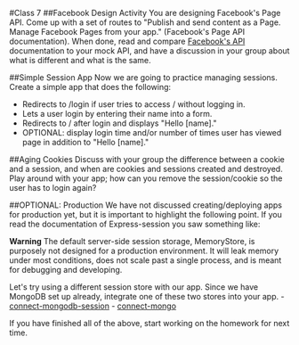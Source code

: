 #Class 7
##Facebook Design Activity
You are designing Facebook's Page API. Come up with a set of routes to "Publish and send content as a Page. Manage Facebook Pages from your app." (Facebook's Page API documentation). When done, read and compare [Facebook's API](https://developers.facebook.com/docs/pages) documentation to your mock API, and have a discussion in your group about what is different and what is the same.

##Simple Session App
Now we are going to practice managing sessions. Create a simple app that does the following:
* Redirects to /login if user tries to access / without logging in. 
* Lets a user login by entering their name into a form. 
* Redirects to / after login and displays "Hello [name]."
* OPTIONAL: display login time and/or number of times user has viewed page in addition to "Hello [name]."

##Aging Cookies
Discuss with your group the difference between a cookie and a session, and when are cookies and sessions created and destroyed. Play around with your app; how can you remove the session/cookie so the user has to login again?

##OPTIONAL: Production
We have not discussed creating/deploying apps for production yet, but it is important to highlight the following point. If you read the documentation of Express-session you saw something like: 

**Warning** The default server-side session storage, MemoryStore, is purposely not designed for a production environment. It will leak memory under most conditions, does not scale past a single process, and is meant for debugging and developing.

Let's try using a different session store with our app. Since we have MongoDB set up already, integrate one of these two stores into your app.
    - [connect-mongodb-session](https://www.npmjs.com/package/connect-mongodb-session)
    - [connect-mongo](https://www.npmjs.com/package/connect-mongo) 
  
If you have finished all of the above, start working on the homework for next time. 

